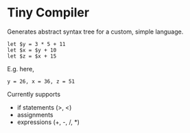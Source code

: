 # Tiny Compiler

Generates abstract syntax tree for a custom, simple language.

```
let $y = 3 * 5 + 11
let $x = $y + 10
let $z = $x + 15
```
E.g. here, 
```
y = 26, x = 36, z = 51
```

Currently supports
- if statements (>, <)
- assignments
- expressions (+, -, /, *)
